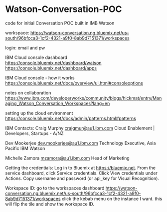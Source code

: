 # Watson-Conversation-POC
code for initial Conversation POC built in IMB Watson

workspace:
https://watson-conversation.ng.bluemix.net/us-south/96bfcca3-1cf2-4321-a9f0-8ab9d7151371/workspaces

login: email and pw

IBM Cloud console dashboard
https://console.bluemix.net/dashboard/watson
https://console.bluemix.net/dashboard/apps

IBM Cloud console - how it works
https://console.bluemix.net/docs/overview/ui.html#consoleoptions

notes on collaboration
https://www.ibm.com/developerworks/community/blogs/hickmat/entry/Managing_Watson_Conversation_Workspaces?lang=en

setting up the cloud environment
https://console.bluemix.net/docs/admin/patterns.html#patterns

IBM Contacts:
Craig Murphy
craigmur@au1.ibm.com
Cloud Enablement | Developers, Startups - A/NZ

Dev Mookerjee 
dev.mookerjee@au1.ibm.com
Technology Executive, Asia Pacific
IBM Watson 

Michelle Zamora
mzamora@au1.ibm.com
Head of Marketing

Getting the credentials:
Log in to Bluemix at https://bluemix.net.
From the service dashboard, click Service credentials.
Click View credentials under Actions.
Copy username and password (or api_key for Visual Recognition).

Workspace ID:
go to the workspaces dashboard
https://watson-conversation.ng.bluemix.net/us-south/96bfcca3-1cf2-4321-a9f0-8ab9d7151371/workspaces
click the kebab menu on the instance I want. this will flip the tile and show the workspace ID.



